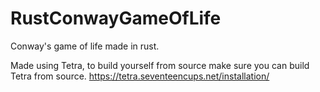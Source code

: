 # RustConwayGameOfLife
Conway's game of life made in rust.

Made using Tetra, to build yourself from source make sure you can build Tetra from source. https://tetra.seventeencups.net/installation/
